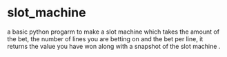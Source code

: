# slot_machine
a basic python progarm to make a slot machine which takes the amount of the bet, the number of lines you are betting on and the bet per line, it returns the value you have won along with a snapshot of the slot machine .
